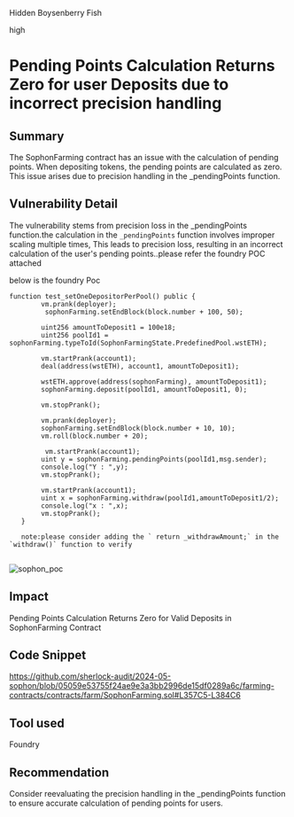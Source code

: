 Hidden Boysenberry Fish

high

# Pending Points Calculation Returns Zero for user Deposits due to incorrect precision handling

## Summary
The SophonFarming contract has an issue with the calculation of pending points. When depositing tokens, the pending points are calculated as zero. This issue arises due to precision handling in the _pendingPoints function.


## Vulnerability Detail
The vulnerability stems from precision loss in the _pendingPoints function.the calculation in the `_pendingPoints` function involves improper scaling multiple times, This leads to precision loss, resulting in an incorrect calculation of the user's pending points..please refer the foundry POC attached

below is the foundry Poc
```solidity
function test_setOneDepositorPerPool() public {
        vm.prank(deployer);
         sophonFarming.setEndBlock(block.number + 100, 50);

        uint256 amountToDeposit1 = 100e18;
        uint256 poolId1 = sophonFarming.typeToId(SophonFarmingState.PredefinedPool.wstETH);

        vm.startPrank(account1);
        deal(address(wstETH), account1, amountToDeposit1);

        wstETH.approve(address(sophonFarming), amountToDeposit1);
        sophonFarming.deposit(poolId1, amountToDeposit1, 0);

        vm.stopPrank();
        
        vm.prank(deployer);
        sophonFarming.setEndBlock(block.number + 10, 10);
        vm.roll(block.number + 20);

         vm.startPrank(account1);
        uint y = sophonFarming.pendingPoints(poolId1,msg.sender);
        console.log("Y : ",y);
        vm.stopPrank();

        vm.startPrank(account1);
        uint x = sophonFarming.withdraw(poolId1,amountToDeposit1/2);
        console.log("x : ",x);
        vm.stopPrank();
   }
   
   note:please consider adding the ` return _withdrawAmount;` in the `withdraw()` function to verify


```

![sophon_poc](https://github.com/sherlock-audit/2024-05-sophon-NishantKoyalwar/assets/122688383/84931b12-eb50-4864-b027-104e44ec8c86)


## Impact
Pending Points Calculation Returns Zero for Valid Deposits in SophonFarming Contract


## Code Snippet

https://github.com/sherlock-audit/2024-05-sophon/blob/05059e53755f24ae9e3a3bb2996de15df0289a6c/farming-contracts/contracts/farm/SophonFarming.sol#L357C5-L384C6

## Tool used

Foundry

## Recommendation
Consider reevaluating the precision handling in the _pendingPoints function to ensure accurate calculation of pending points for users.

